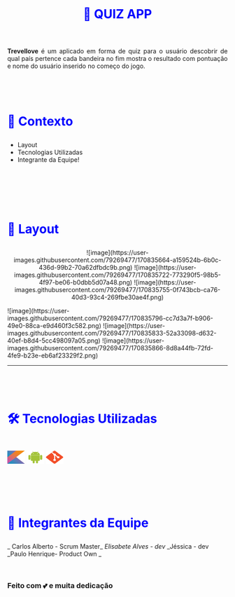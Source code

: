 <h1 align="center">
    <br>
    <p align="center" style="color: #0000FF; font-weight: bold;">🚀 QUIZ APP</p>
</h1>

<br>

<p align="justify"> <strong>Trevellove</strong> é um aplicado em forma de quiz para o usuário descobrir de qual país pertence cada bandeira no fim mostra o resultado com pontuação e nome do usuário inserido no começo do jogo.
<br>

<h1>
    <br>
    <p style="color: #0000FF; font-weight: bold;">🧠 Contexto</p>
</h1>

- Layout 
- Tecnologias Utilizadas
- Integrante da Equipe!

<br>


<h1>
    <br>
    <p style="color: #0000FF; font-weight: bold;">🎨 Layout</p>
</h1>


<p align="center">
     ![image](https://user-images.githubusercontent.com/79269477/170835664-a159524b-6b0c-436d-99b2-70a62dfbdc9b.png)
     ![image](https://user-images.githubusercontent.com/79269477/170835722-773290f5-98b5-4f97-be06-b0dbb5d07a48.png)
     ![image](https://user-images.githubusercontent.com/79269477/170835755-0f743bcb-ca76-40d3-93c4-269fbe30ae4f.png)
  </p>
  <p alien="center">
     ![image](https://user-images.githubusercontent.com/79269477/170835796-cc7d3a7f-b906-49e0-88ca-e9d460f3c582.png)
     ![image](https://user-images.githubusercontent.com/79269477/170835833-52a33098-d632-40ef-b8d4-5cc498097a05.png)
     ![image](https://user-images.githubusercontent.com/79269477/170835866-8d8a44fb-72fd-4fe9-b23e-eb6af23329f2.png)
</p>

---

<h1>
    <br>
    <p style="color: #0000FF; font-weight: bold;">🛠️ Tecnologias Utilizadas</p>
</h1>

<div style="display: inline_block"><br>
 
  <img align="center" alt="Kotlin" height="30" width="40" src="https://raw.githubusercontent.com/devicons/devicon/master/icons/kotlin/kotlin-original.svg">
  <img align="center" alt="Android" height="30" width="40" src="https://raw.githubusercontent.com/devicons/devicon/master/icons/android/android-original.svg">
  <img align="center" alt="Git" height="30" width="40" src="https://raw.githubusercontent.com/devicons/devicon/master/icons/git/git-original.svg">
 
</div>

<br>

<h1>
    <br>
    <p style="color: #0000FF; font-weight: bold;">👋 Integrantes da Equipe</p>
</h1>

_ Carlos Alberto - Scrum Master_
_Elisabete Alves - dev_
_Jéssica - dev
_Paulo Henrique- Product Own _

<br>

### Feito com 💕 e muita dedicação
